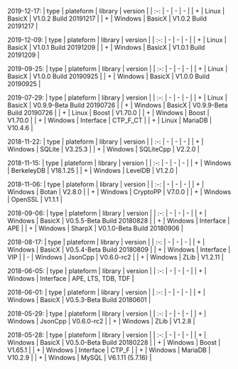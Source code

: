 
2019-12-17:
| type | plateform | library | version |
| :-: | - | - | - |
| + | Linux | BasicX | V1.0.2 Build 20191217 |
| + | Windows | BasicX | V1.0.2 Build 20191217 |
<br>

2019-12-09:
| type | plateform | library | version |
| :-: | - | - | - |
| + | Linux | BasicX | V1.0.1 Build 20191209 |
| + | Windows | BasicX | V1.0.1 Build 20191209 |
<br>

2019-09-25:
| type | plateform | library | version |
| :-: | - | - | - |
| + | Linux | BasicX | V1.0.0 Build 20190925 |
| + | Windows | BasicX | V1.0.0 Build 20190925 |
<br>

2019-07-29:
| type | plateform | library | version |
| :-: | - | - | - |
| + | Linux | BasicX | V0.9.9-Beta Build 20190726 |
| + | Windows | BasicX | V0.9.9-Beta Build 20190726 |
| + | Linux | Boost | V1.70.0 |
| + | Windows | Boost | V1.70.0 |
| + | Windows | Interface | CTP_F_CT |
| + | Linux | MariaDB | V10.4.6 |
<br>

2018-11-22:
| type | plateform | library | version |
| :-: | - | - | - |
| + | Windows | SQLite | V3.25.3 |
| + | Windows | SQLiteCpp | V2.2.0 |
<br>

2018-11-15:
| type | plateform | library | version |
| :-: | - | - | - |
| + | Windows | BerkeleyDB | V18.1.25 |
| + | Windows | LevelDB | V1.2.0 |
<br>

2018-11-06:
| type | plateform | library | version |
| :-: | - | - | - |
| + | Windows | Botan | V2.8.0 |
| + | Windows | CryptoPP | V7.0.0 |
| + | Windows | OpenSSL | V1.1.1 |
<br>

2018-09-06:
| type | plateform | library | version |
| :-: | - | - | - |
| + | Windows | BasicX | V0.5.5-Beta Build 20180828 |
| + | Windows | Interface | APE |
| + | Windows | SharpX | V0.1.0-Beta Build 20180906 |
<br>

2018-08-17:
| type | plateform | library | version |
| :-: | - | - | - |
| + | Windows | BasicX | V0.5.4-Beta Build 20180809 |
| + | Windows | Interface | VIP |
| - | Windows | JsonCpp | V0.6.0-rc2 |
| + | Windows | ZLib | V1.2.11 |
<br>

2018-06-05:
| type | plateform | library | version |
| :-: | - | - | - |
| + | Windows | Interface | APE, LTS, TDB, TDF |
<br>

2018-06-01:
| type | plateform | library | version |
| :-: | - | - | - |
| + | Windows | BasicX | V0.5.3-Beta Build 20180601 |
<br>

2018-05-29:
| type | plateform | library | version |
| :-: | - | - | - |
| + | Windows | JsonCpp | V0.6.0-rc2 |
| + | Windows | ZLib | V1.2.8 |
<br>

2018-05-28:
| type | plateform | library | version |
| :-: | - | - | - |
| + | Windows | BasicX | V0.5.0-Beta Build 20180228 |
| + | Windows | Boost | V1.65.1 |
| + | Windows | Interface | CTP_F |
| + | Windows | MariaDB | V10.2.9 |
| + | Windows | MySQL | V6.1.11 (5.7.16) |
